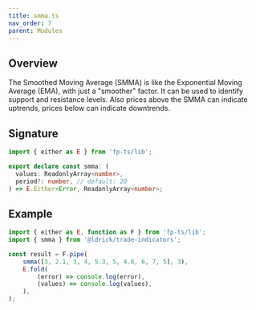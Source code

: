 ```yaml
---
title: smma.ts
nav_order: 7
parent: Modules
---
```


## Overview

The Smoothed Moving Average (SMMA) is like the Exponential Moving Average (EMA), with just a "smoother" factor. It can be used to identify support and resistance levels. Also prices above the SMMA can indicate uptrends, prices below can indicate downtrends.

## Signature

```typescript
import { either as E } from 'fp-ts/lib';

export declare const smma: (
  values: ReadonlyArray<number>,
  period?: number, // default: 20
) => E.Either<Error, ReadonlyArray<number>;
```

## Example

```typescript
import { either as E, function as F } from 'fp-ts/lib';
import { smma } from '@ldrick/trade-indicators';

const result = F.pipe(
	smma([3, 2.1, 3, 4, 5.3, 5, 4.8, 6, 7, 5], 3),
	E.fold(
		(error) => console.log(error),
		(values) => console.log(values),
	),
);
```

